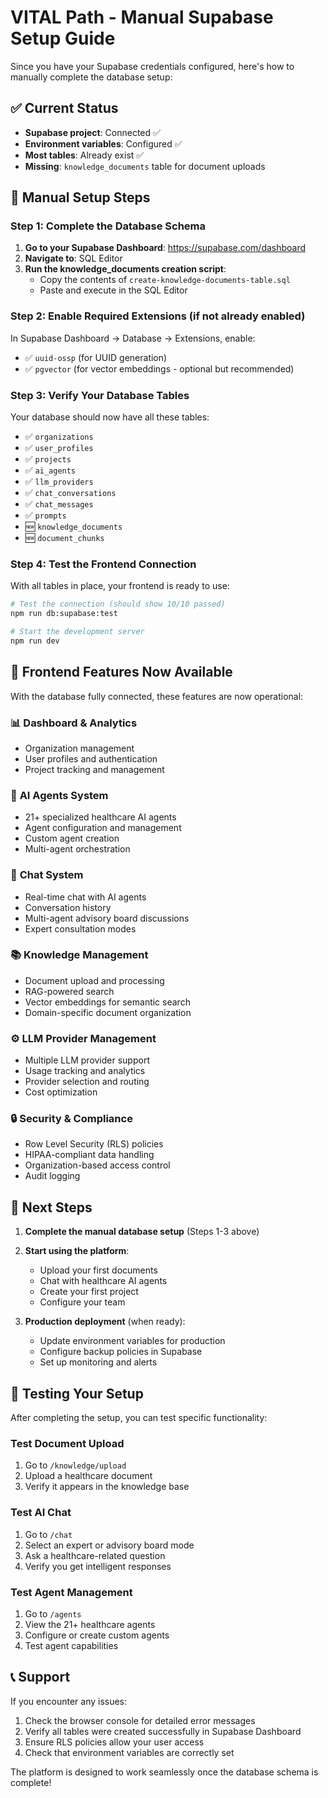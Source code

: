 # VITAL Path - Manual Supabase Setup Guide

Since you have your Supabase credentials configured, here's how to manually complete the database setup:

## ✅ Current Status
- **Supabase project**: Connected ✅
- **Environment variables**: Configured ✅
- **Most tables**: Already exist ✅
- **Missing**: `knowledge_documents` table for document uploads

## 🔧 Manual Setup Steps

### Step 1: Complete the Database Schema

1. **Go to your Supabase Dashboard**: https://supabase.com/dashboard
2. **Navigate to**: SQL Editor
3. **Run the knowledge_documents creation script**:
   - Copy the contents of `create-knowledge-documents-table.sql`
   - Paste and execute in the SQL Editor

### Step 2: Enable Required Extensions (if not already enabled)

In Supabase Dashboard -> Database -> Extensions, enable:
- ✅ `uuid-ossp` (for UUID generation)
- ✅ `pgvector` (for vector embeddings - optional but recommended)

### Step 3: Verify Your Database Tables

Your database should now have all these tables:
- ✅ `organizations`
- ✅ `user_profiles`
- ✅ `projects`
- ✅ `ai_agents`
- ✅ `llm_providers`
- ✅ `chat_conversations`
- ✅ `chat_messages`
- ✅ `prompts`
- 🆕 `knowledge_documents`
- 🆕 `document_chunks`

### Step 4: Test the Frontend Connection

With all tables in place, your frontend is ready to use:

```bash
# Test the connection (should show 10/10 passed)
npm run db:supabase:test

# Start the development server
npm run dev
```

## 🔗 Frontend Features Now Available

With the database fully connected, these features are now operational:

### 📊 **Dashboard & Analytics**
- Organization management
- User profiles and authentication
- Project tracking and management

### 🤖 **AI Agents System**
- 21+ specialized healthcare AI agents
- Agent configuration and management
- Custom agent creation
- Multi-agent orchestration

### 💬 **Chat System**
- Real-time chat with AI agents
- Conversation history
- Multi-agent advisory board discussions
- Expert consultation modes

### 📚 **Knowledge Management**
- Document upload and processing
- RAG-powered search
- Vector embeddings for semantic search
- Domain-specific document organization

### ⚙️ **LLM Provider Management**
- Multiple LLM provider support
- Usage tracking and analytics
- Provider selection and routing
- Cost optimization

### 🔒 **Security & Compliance**
- Row Level Security (RLS) policies
- HIPAA-compliant data handling
- Organization-based access control
- Audit logging

## 🚀 Next Steps

1. **Complete the manual database setup** (Steps 1-3 above)
2. **Start using the platform**:
   - Upload your first documents
   - Chat with healthcare AI agents
   - Create your first project
   - Configure your team

3. **Production deployment** (when ready):
   - Update environment variables for production
   - Configure backup policies in Supabase
   - Set up monitoring and alerts

## 🧪 Testing Your Setup

After completing the setup, you can test specific functionality:

### Test Document Upload
1. Go to `/knowledge/upload`
2. Upload a healthcare document
3. Verify it appears in the knowledge base

### Test AI Chat
1. Go to `/chat`
2. Select an expert or advisory board mode
3. Ask a healthcare-related question
4. Verify you get intelligent responses

### Test Agent Management
1. Go to `/agents`
2. View the 21+ healthcare agents
3. Configure or create custom agents
4. Test agent capabilities

## 📞 Support

If you encounter any issues:
1. Check the browser console for detailed error messages
2. Verify all tables were created successfully in Supabase Dashboard
3. Ensure RLS policies allow your user access
4. Check that environment variables are correctly set

The platform is designed to work seamlessly once the database schema is complete!